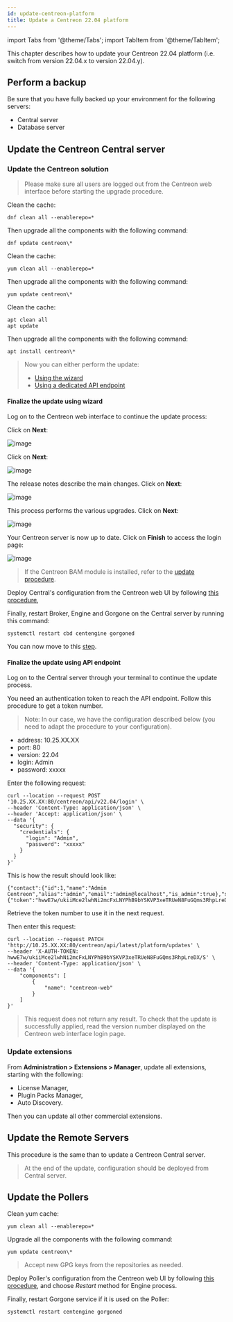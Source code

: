 ```yaml
---
id: update-centreon-platform
title: Update a Centreon 22.04 platform
---
```

import Tabs from '@theme/Tabs';
import TabItem from '@theme/TabItem';

This chapter describes how to update your Centreon 22.04 platform (i.e. switch from version 22.04.x to version 22.04.y).

## Perform a backup

Be sure that you have fully backed up your environment for the following
servers:

- Central server
- Database server

## Update the Centreon Central server

### Update the Centreon solution

> Please make sure all users are logged out from the Centreon web interface
> before starting the upgrade procedure.

<Tabs groupId="sync">
<TabItem value="Alma / RHEL / Oracle Linux 8" label="Alma / RHEL / Oracle Linux 8">

Clean the cache:

```shell
dnf clean all --enablerepo=*
```

Then upgrade all the components with the following command:

```shell
dnf update centreon\*
```

</TabItem>
<TabItem value="Centos 7" label="Centos 7">

Clean the cache:

```shell
yum clean all --enablerepo=*
```

Then upgrade all the components with the following command:

```shell
yum update centreon\*
```

</TabItem>
<TabItem value="Debian 11" label="Debian 11">

Clean the cache:

```shell
apt clean all
apt update

```

Then upgrade all the components with the following command:

```shell
apt install centreon\*
```

</TabItem>
</Tabs>

> Now you can either perform the update:
> - [Using the wizard](#finalize-the-update-using-wizard)
> - [Using a dedicated API endpoint](#finalize-the-update-using-api-endpoint)

#### Finalize the update using wizard

Log on to the Centreon web interface to continue the update process:

Click on **Next**:

![image](../assets/upgrade/web_update_1.png)

Click on **Next**:

![image](../assets/upgrade/web_update_2.png)

The release notes describe the main changes. Click on **Next**:

![image](../assets/upgrade/web_update_3.png)

This process performs the various upgrades. Click on **Next**:

![image](../assets/upgrade/web_update_4.png)

Your Centreon server is now up to date. Click on **Finish** to access the login
page:

![image](../assets/upgrade/web_update_5.png)

> If the Centreon BAM module is installed, refer to the
> [update procedure](../service-mapping/update.md).

Deploy Central's configuration from the Centreon web UI by following [this
procedure](../monitoring/monitoring-servers/deploying-a-configuration.md),

Finally, restart Broker, Engine and Gorgone on the Central server by running
this command:

```shell
systemctl restart cbd centengine gorgoned
```

You can now move to this [step](#update-extensions).

#### Finalize the update using API endpoint

Log on to the Central server through your terminal to continue the update process.

You need an authentication token to reach the API endpoint. Follow this procedure to get a token number.

> Note: In our case, we have the configuration described below (you need to adapt the procedure to your configuration).

- address: 10.25.XX.XX
- port: 80
- version: 22.04
- login: Admin
- password: xxxxx

Enter the following request:

```shell
curl --location --request POST '10.25.XX.XX:80/centreon/api/v22.04/login' \
--header 'Content-Type: application/json' \
--header 'Accept: application/json' \
--data '{
  "security": {
    "credentials": {
      "login": "Admin",
      "password": "xxxxx"
    }
  }
}'
```

This is how the result should look like:

```shell
{"contact":{"id":1,"name":"Admin Centreon","alias":"admin","email":"admin@localhost","is_admin":true},"security":{"token":"hwwE7w/ukiiMce2lwhNi2mcFxLNYPhB9bYSKVP3xeTRUeN8FuGQms3RhpLreDX/S"}}
```

Retrieve the token number to use it in the next request.

Then enter this request:

```shell
curl --location --request PATCH 'http://10.25.XX.XX:80/centreon/api/latest/platform/updates' \
--header 'X-AUTH-TOKEN: hwwE7w/ukiiMce2lwhNi2mcFxLNYPhB9bYSKVP3xeTRUeN8FuGQms3RhpLreDX/S' \
--header 'Content-Type: application/json' \
--data '{
    "components": [
        {
            "name": "centreon-web"
        }
    ]
}'
```

> This request does not return any result. To check that the update is successfully applied, read the version number displayed on the Centreon web interface login page.

### Update extensions

From **Administration > Extensions > Manager**, update all extensions, starting
with the following:

- License Manager,
- Plugin Packs Manager,
- Auto Discovery.

Then you can update all other commercial extensions.

## Update the Remote Servers

This procedure is the same than to update a Centreon Central server.

> At the end of the update, configuration should be deployed from Central
> server.

## Update the Pollers

Clean yum cache:

```shell
yum clean all --enablerepo=*
```

Upgrade all the components with the following command:

```shell
yum update centreon\*
```

> Accept new GPG keys from the repositories as needed.

Deploy Poller's configuration from the Centreon web UI by following [this
procedure](../monitoring/monitoring-servers/deploying-a-configuration.md),
and choose *Restart* method for Engine process.

Finally, restart Gorgone service if it is used on the Poller:

```shell
systemctl restart centengine gorgoned
```

